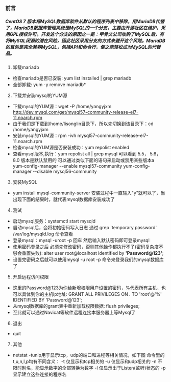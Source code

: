 ### 前言
##### CentOS 7 版本将MySQL数据库软件从默认的程序列表中移除，用MariaDB代替了，MariaDB数据库管理系统是MySQL的一个分支，主要由开源社区在维护，采用GPL授权许可。开发这个分支的原因之一是：甲骨文公司收购了MySQL后，有将MySQL闭源的潜在风险，因此社区采用分支的方式来避开这个风险。MariaDB的目的是完全兼容MySQL，包括API和命令行，使之能轻松成为MySQL的代替品。
1. 卸载mariadb
- 检查mariadb是否已安装: yum list installed | grep mariadb
- 全部卸载: yum -y remove mariadb*
2. 下载并安装mysql的YUM源
- 下载mysql的YUM源：wget -P /home/yangyjxm http://dev.mysql.com/get/mysql57-community-release-el7-11.noarch.rpm
- 由于我们是下载到/home/lisonglin目录下，所以先切换到该目录下：cd /home/yangyjxm
- 安装mysql的YUM源：rpm -ivh mysql57-community-release-el7-11.noarch.rpm
- 检查mysql的YUM源是否安装成功：yum repolist enabled
- 查看mysql版本,执行：yum repolist all | grep mysql
可以看到 5.5， 5.6，8.0 版本是默认禁用的
可以通过类似下面的语句来启动或禁用某些版本a
yum-config-manager --enable mysql57-community
yum-config-manager --disable mysql56-community
3. 安装MySQL
- yum install mysql-community-server
安装过程中一直输入"y"就可以了，当出现下面的结果时，就代表mysql数据库安装成功了
4. 测试
- 启动mysql服务：systemctl start mysqld
- 启动mysql后，会将初始密码写入日志
通过 grep 'temporary password'  /var/log/mysqld.log 命令查看
- 登录mysql：mysql -uroot -p 回车 然后输入默认密码即可登录mysql
- 使用密码登录之后 必须先修改密码，否则其他操作都执行不了(密码复杂度不够会重置失败): alter user root@localhost identified by __'Password@123'__;
- 设置完密码之后就可以使用mysql -u root -p 命令来登录我们的mysql数据库了
5. 开启远程访问权限
- 这里的Password@123为你给新增权限用户设置的密码，%代表所有主机，也可以具体到你的主机ip地址: GRANT ALL PRIVILEGES ON *.* TO 'root'@'%' IDENTIFIED BY 'Password@123';
- 从mysql数据库的grant表中重新加载权限数据: flush privileges;
- 至此就可以通过Navicat等软件远程连接本服务器上等Mysql了
6. 退出
- quit
7. 其他
- netstat -tunlp用于显示tcp，udp的端口和进程等相关情况，如下图
命令里的t,u,n,l,p均有不同含义：
-t  仅显示和tcp相关的
-u 仅显示和udp相关的
-n 不限时别名，能显示数字的全部转换为数字
-l   仅显示出于Listen(监听)状态的
-p  显示建立这些连接的程序名